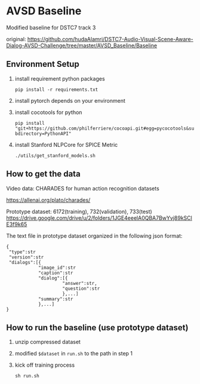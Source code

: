 # AVSD Baseline

Modified baseline for DSTC7 track 3

original: https://github.com/hudaAlamri/DSTC7-Audio-Visual-Scene-Aware-Dialog-AVSD-Challenge/tree/master/AVSD_Baseline/Baseline
## Environment Setup
1. install requirement python packages

   `pip install -r requirements.txt`
   
2. install pytorch depends on your environment

3. install cocotools for python

   `pip install "git+https://github.com/philferriere/cocoapi.git#egg=pycocotools&subdirectory=PythonAPI"`

4. install Stanford NLPCore for SPICE Metric

   `./utils/get_stanford_models.sh`

## How to get the data
Video data: CHARADES for human action recognition datasets

https://allenai.org/plato/charades/

Prototype dataset: 6172(training), 732(validation), 733(test) https://drive.google.com/drive/u/2/folders/1JGE4eeelA0QBA7BwYvj89kSClE3f9k65

The text file in prototype dataset organized in the following json format:
```
{
 "type":str
 "version":str
 "dialogs":[{
            "image_id":str
            "caption":str
            "dialog":[{
                     "answer":str, 
                     "question":str
                     },...]
            "summary":str
            },...]
}
```
## How to run the baseline (use prototype dataset)
1. unzip compressed dataset
2. modified `$dataset` in `run.sh` to the path in step 1
3. kick off training process

   `sh run.sh`
